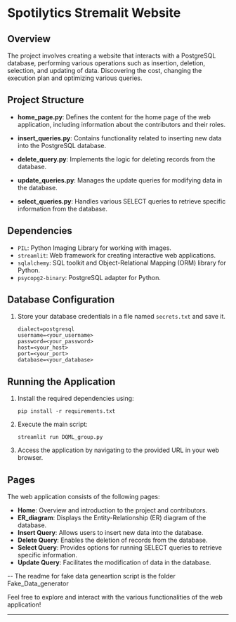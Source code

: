 # Spotilytics Stremalit Website

## Overview
The project involves creating a website that interacts with a PostgreSQL database, performing various operations such as insertion, deletion, selection, and updating of data. Discovering the cost, changing the execution plan and optimizing various queries.


## Project Structure
- **home_page.py**: Defines the content for the home page of the web application, including information about the contributors and their roles.

- **insert_queries.py**: Contains functionality related to inserting new data into the PostgreSQL database.

- **delete_query.py**: Implements the logic for deleting records from the database.

- **update_queries.py**: Manages the update queries for modifying data in the database.

- **select_queries.py**: Handles various SELECT queries to retrieve specific information from the database.

## Dependencies
- `PIL`: Python Imaging Library for working with images.
- `streamlit`: Web framework for creating interactive web applications.
- `sqlalchemy`: SQL toolkit and Object-Relational Mapping (ORM) library for Python.
- `psycopg2-binary`: PostgreSQL adapter for Python.

## Database Configuration
1. Store your database credentials in a file named `secrets.txt` and save it. 
   ```
   dialect=postgresql
   username=<your_username>
   password=<your_password>
   host=<your_host>
   port=<your_port>
   database=<your_database>
   ```

## Running the Application
1. Install the required dependencies using:
   ```
   pip install -r requirements.txt
   ```

2. Execute the main script:
   ```
   streamlit run DQML_group.py
   ```

3. Access the application by navigating to the provided URL in your web browser.

## Pages
The web application consists of the following pages:

- **Home**: Overview and introduction to the project and contributors.
- **ER_diagram**: Displays the Entity-Relationship (ER) diagram of the database.
- **Insert Query**: Allows users to insert new data into the database.
- **Delete Query**: Enables the deletion of records from the database.
- **Select Query**: Provides options for running SELECT queries to retrieve specific information.
- **Update Query**: Facilitates the modification of data in the database.




-- The readme for fake data geneartion script is the folder Fake_Data_generator


Feel free to explore and interact with the various functionalities of the web application!

---


